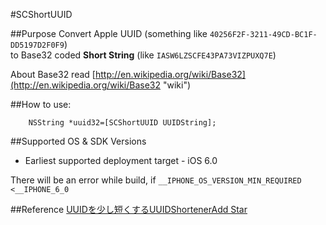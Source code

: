 #SCShortUUID

##Purpose
Convert Apple UUID (something like `40256F2F-3211-49CD-BC1F-DD5197D2F0F9`)  
to Base32 coded **Short String** (like `IASW6LZSCFE43PA73VIZPUXQ7E`)  


About Base32 read  [http://en.wikipedia.org/wiki/Base32](http://en.wikipedia.org/wiki/Base32 "wiki")



##How to use:  

```
    NSString *uuid32=[SCShortUUID UUIDString];
```

##Supported OS & SDK Versions
*  Earliest supported deployment target - iOS 6.0

There will be an error while build, if  ```__IPHONE_OS_VERSION_MIN_REQUIRED <__IPHONE_6_0```

##Reference
[UUIDを少し短くするUUIDShortenerAdd Star](http://d.hatena.ne.jp/KishikawaKatsumi/20131031/1383235295)